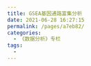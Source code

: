 ```yaml
---
title: GSEA基因通路富集分析
date: 2021-06-28 16:27:15
permalink: /pages/a7eb82/
categories:
  - 《数据分析》专栏
tags:
  - 
---
```


